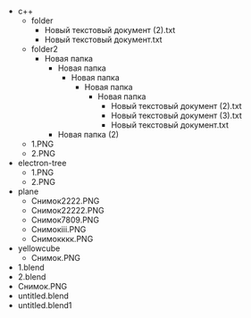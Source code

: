 
- c++
  - folder
    - Новый текстовый документ (2).txt
    - Новый текстовый документ.txt
  - folder2
    - Новая папка
      - Новая папка
        - Новая папка
          - Новая папка
            - Новая папка
              - Новый текстовый документ (2).txt
              - Новый текстовый документ (3).txt
              - Новый текстовый документ.txt
      - Новая папка (2)
  - 1.PNG
  - 2.PNG
- electron-tree
  - 1.PNG
  - 2.PNG
- plane
  - Снимок2222.PNG
  - Снимок22222.PNG
  - Снимок7809.PNG
  - Снимокііі.PNG
  - Снимокккк.PNG
- yellowcube
  - Снимок.PNG
- 1.blend
- 2.blend
- Снимок.PNG
- untitled.blend
- untitled.blend1

